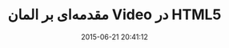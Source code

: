 ---
layout: post
title: "مقدمه‌ای بر المان Video در HTML5"
date: 2015-06-21 20:41:12
section: article
tags: html
link: "http://hive.ir/%D9%85%D9%82%D8%AF%D9%85%D9%87%E2%80%8C%D8%A7%DB%8C-%D8%A8%D8%B1-%D8%A7%D9%84%D9%85%D8%A7%D9%86-video-%D8%AF%D8%B1-html5/"
user: "نوید کاشانی"
user_link: "http://navid.kashani.ir/"
---